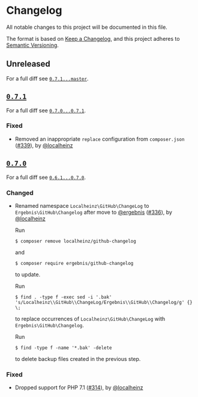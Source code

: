 # Changelog

All notable changes to this project will be documented in this file.

The format is based on [Keep a Changelog](https://keepachangelog.com/en/1.0.0/), and this project adheres to [Semantic Versioning](https://semver.org/spec/v2.0.0.html).

## Unreleased

For a full diff see [`0.7.1...master`][0.7.1...master].

## [`0.7.1`][0.7.1]

For a full diff see [`0.7.0...0.7.1`][0.7.0...0.7.1].

### Fixed

* Removed an inappropriate `replace` configuration from `composer.json` ([#339]), by [@localheinz]

## [`0.7.0`][0.7.0]

For a full diff see [`0.6.1...0.7.0`][0.6.1...0.7.0].

### Changed

* Renamed namespace `Localheinz\GitHub\ChangeLog` to `Ergebnis\GitHub\Changelog` after move to [@ergebnis] ([#336]), by [@localheinz]

  Run

  ```
  $ composer remove localheinz/github-changelog
  ```

  and

  ```
  $ composer require ergebnis/github-changelog
  ```

  to update.

  Run

  ```
  $ find . -type f -exec sed -i '.bak' 's/Localheinz\\GitHub\\ChangeLog/Ergebnis\\GitHub\\Changelog/g' {} \;
  ```

  to replace occurrences of `Localheinz\GitHub\ChangeLog` with `Ergebnis\GitHub\Changelog`.

  Run

  ```
  $ find -type f -name '*.bak' -delete
  ```

  to delete backup files created in the previous step.

### Fixed

* Dropped support for PHP 7.1 ([#314]), by [@localheinz]

[0.7.0]: https://github.com/ergebnis/github-changelog/tag/0.7.0
[0.7.1]: https://github.com/ergebnis/github-changelog/tag/0.7.0

[0.6.1...0.7.0]: https://github.com/ergebnis/github-changelog/compare/0.6.1...0.7.0
[0.7.0...0.7.1]: https://github.com/ergebnis/github-changelog/compare/0.7.0...0.7.1
[0.7.1...master]: https://github.com/ergebnis/github-changelog/compare/0.7.1...master

[#314]: https://github.com/ergebnis/github-changelog/pull/314
[#336]: https://github.com/ergebnis/github-changelog/pull/336
[#339]: https://github.com/ergebnis/github-changelog/pull/339

[@ergebnis]: https://github.com/ergebnis
[@localheinz]: https://github.com/localheinz
